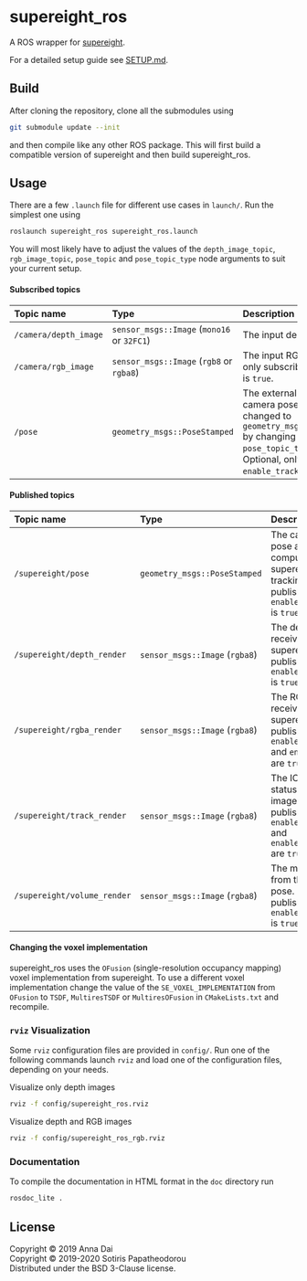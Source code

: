 <!-- SPDX-FileCopyrightText: 2019 Anna Dai -->
<!-- SPDX-FileCopyrightText: 2019-2020 Sotiris Papatheodorou -->
<!-- SPDX-License-Identifier: BSD-3-Clause -->

# supereight_ros

A ROS wrapper for
[supereight](https://bitbucket.org/smartroboticslab/supereight-srl).

For a detailed setup guide see [SETUP.md](SETUP.md).


## Build

After cloning the repository, clone all the submodules using

``` bash
git submodule update --init
```

and then compile like any other ROS package. This will first build a compatible
version of supereight and then build supereight\_ros.



## Usage

There are a few `.launch` file for different use cases in `launch/`. Run the
simplest one using

``` bash
roslaunch supereight_ros supereight_ros.launch
```

You will most likely have to adjust the values of the `depth_image_topic`,
`rgb_image_topic`, `pose_topic` and `pose_topic_type` node arguments to suit
your current setup.

#### Subscribed topics

| Topic name            | Type                                       | Description |
| :-------------------- | :----------------------------------------- | :---------- |
| `/camera/depth_image` | `sensor_msgs::Image` (`mono16` or `32FC1`) | The input depth image. |
| `/camera/rgb_image`   | `sensor_msgs::Image` (`rgb8` or `rgba8`)   | The input RGB image. Optional, only subscribed to if `enable_rgb` is `true`. |
| `/pose`               | `geometry_msgs::PoseStamped`               | The external or ground truth camera pose. Its type can be changed to `geometry_msgs::TransformStamped` by changing the value of the `pose_topic_type` node argument. Optional, only subscribed to if `enable_tracking` is `false`. |

#### Published topics

| Topic name                  | Type                           | Description |
| :-------------------------- | :----------------------------- | :---------- |
| `/supereight/pose`          | `geometry_msgs::PoseStamped`   | The camera pose as computed by supereight's ICP tracking. Only published if `enable_tracking` is `true`. |
| `/supereight/depth_render`  | `sensor_msgs::Image` (`rgba8`) | The depth image received by supereight. Only published if `enable_rendering` is `true`. |
| `/supereight/rgba_render`   | `sensor_msgs::Image` (`rgba8`) | The RGBA image received by supereight. Only published if both `enable_rendering` and `enable_rgb` are `true`. |
| `/supereight/track_render`  | `sensor_msgs::Image` (`rgba8`) | The ICP tracking status as an image. Only published if both `enable_rendering` and `enable_tracking` are `true`. |
| `/supereight/volume_render` | `sensor_msgs::Image` (`rgba8`) | The map render from the current pose. Only published if `enable_rendering` is `true`. |

#### Changing the voxel implementation
supereight\_ros uses the `OFusion` (single-resolution occupancy mapping) voxel
implementation from supereight. To use a different voxel implementation change
the value of the `SE_VOXEL_IMPLEMENTATION` from `OFusion` to `TSDF`,
`MultiresTSDF` or `MultiresOFusion` in `CMakeLists.txt` and recompile.

### `rviz` Visualization

Some `rviz` configuration files are provided in `config/`. Run one of the
following commands launch `rviz` and load one of the configuration files,
depending on your needs.

Visualize only depth images

``` bash
rviz -f config/supereight_ros.rviz
```

Visualize depth and RGB images

``` bash
rviz -f config/supereight_ros_rgb.rviz
```



### Documentation

To compile the documentation in HTML format in the `doc` directory run

``` bash
rosdoc_lite .
```


## License

Copyright © 2019 Anna Dai<br>
Copyright © 2019-2020 Sotiris Papatheodorou<br>
Distributed under the BSD 3-Clause license.

